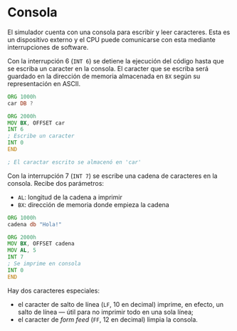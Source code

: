 # Consola

El simulador cuenta con una consola para escribir y leer caracteres. Esta es un dispositivo externo y el CPU puede comunicarse con esta mediante interrupciones de software.

Con la interrupción 6 (`INT 6`) se detiene la ejecución del código hasta que se escriba un caracter en la consola. El caracter que se escriba será guardado en la dirección de memoria almacenada en `BX` según su representación en ASCII.

```asm
ORG 1000h
car DB ?

ORG 2000h
MOV BX, OFFSET car
INT 6
; Escribe un caracter
INT 0
END

; El caractar escrito se almacenó en 'car'
```

Con la interrupción 7 (`INT 7`) se escribe una cadena de caracteres en la consola. Recibe dos parámetros:

- `AL`: longitud de la cadena a imprimir
- `BX`: dirección de memoria donde empieza la cadena

```asm
ORG 1000h
cadena db "Hola!"

ORG 2000h
MOV BX, OFFSET cadena
MOV AL, 5
INT 7
; Se imprime en consola
INT 0
END
```

Hay dos caracteres especiales:

- el caracter de salto de línea (`LF`, 10 en decimal) imprime, en efecto, un salto de línea — útil para no imprimir todo en una sola línea;
- el caracter de _form feed_ (`FF`, 12 en decimal) limpia la consola.

